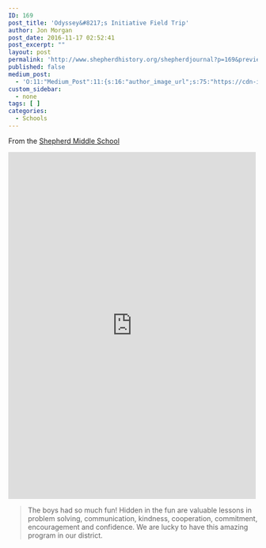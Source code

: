 ```yaml
---
ID: 169
post_title: 'Odyssey&#8217;s Initiative Field Trip'
author: Jon Morgan
post_date: 2016-11-17 02:52:41
post_excerpt: ""
layout: post
permalink: 'http://www.shepherdhistory.org/shepherdjournal?p=169&preview=true&preview_id=169'
published: false
medium_post:
  - 'O:11:"Medium_Post":11:{s:16:"author_image_url";s:75:"https://cdn-images-1.medium.com/fit/c/200/200/1*SqJTY-3vzTSKsiqc5-cV_A.jpeg";s:10:"author_url";s:28:"https://medium.com/@morga2ja";s:11:"byline_name";N;s:12:"byline_email";N;s:10:"cross_link";s:2:"no";s:2:"id";s:12:"b924239211a2";s:21:"follower_notification";s:2:"no";s:7:"license";s:19:"all-rights-reserved";s:14:"publication_id";s:12:"f45ad4d6ec92";s:6:"status";s:5:"draft";s:3:"url";s:41:"https://medium.com/@morga2ja/b924239211a2";}'
custom_sidebar:
  - none
tags: [ ]
categories:
  - Schools
---
```

From the <a href="https://www.facebook.com/sms.shepherdmi/">Shepherd Middle School</a>

<iframe src="https://www.facebook.com/plugins/post.php?href=https%3A%2F%2Fwww.facebook.com%2Fsms.shepherdmi%2Fposts%2F1044451238997723&width=500" width="500" height="702" style="border:none;overflow:hidden" scrolling="no" frameborder="0" allowTransparency="true"></iframe>

<blockquote>The boys had so much fun! Hidden in the fun are valuable lessons in problem solving, communication, kindness, cooperation, commitment, encouragement and confidence. We are lucky to have this amazing program in our district.</blockquote>